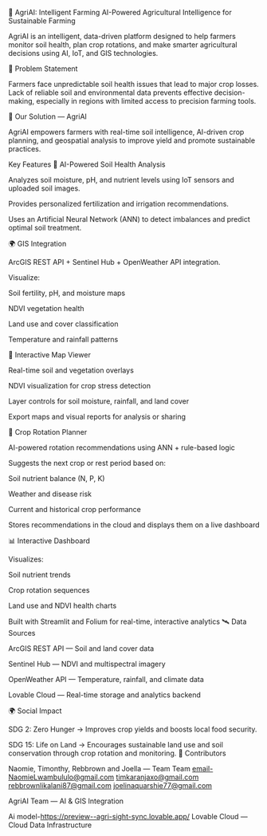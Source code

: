 🌱 AgriAI: Intelligent Farming
AI-Powered Agricultural Intelligence for Sustainable Farming

AgriAI is an intelligent, data-driven platform designed to help farmers monitor soil health, plan crop rotations, and make smarter agricultural decisions using AI, IoT, and GIS technologies.

🚜 Problem Statement

Farmers face unpredictable soil health issues that lead to major crop losses.
Lack of reliable soil and environmental data prevents effective decision-making, especially in regions with limited access to precision farming tools.

🌾 Our Solution — AgriAI

AgriAI empowers farmers with real-time soil intelligence, AI-driven crop planning, and geospatial analysis to improve yield and promote sustainable practices.

Key Features
🧠 AI-Powered Soil Health Analysis

Analyzes soil moisture, pH, and nutrient levels using IoT sensors and uploaded soil images.

Provides personalized fertilization and irrigation recommendations.

Uses an Artificial Neural Network (ANN) to detect imbalances and predict optimal soil treatment.

🌍 GIS Integration

ArcGIS REST API + Sentinel Hub + OpenWeather API integration.

Visualize:

Soil fertility, pH, and moisture maps

NDVI vegetation health

Land use and cover classification

Temperature and rainfall patterns

🧭 Interactive Map Viewer

Real-time soil and vegetation overlays

NDVI visualization for crop stress detection

Layer controls for soil moisture, rainfall, and land cover

Export maps and visual reports for analysis or sharing

🌿 Crop Rotation Planner

AI-powered rotation recommendations using ANN + rule-based logic

Suggests the next crop or rest period based on:

Soil nutrient balance (N, P, K)

Weather and disease risk

Current and historical crop performance

Stores recommendations in the cloud and displays them on a live dashboard

📊 Interactive Dashboard

Visualizes:

Soil nutrient trends

Crop rotation sequences

Land use and NDVI health charts

Built with Streamlit and Folium for real-time, interactive analytics
🛰️ Data Sources

ArcGIS REST API — Soil and land cover data

Sentinel Hub — NDVI and multispectral imagery

OpenWeather API — Temperature, rainfall, and climate data

Lovable Cloud — Real-time storage and analytics backend

🌍 Social Impact

SDG 2: Zero Hunger
→ Improves crop yields and boosts local food security.

SDG 15: Life on Land
→ Encourages sustainable land use and soil conservation through crop rotation and monitoring.
🤝 Contributors

Naomie, Timonthy, Rebbrown and Joella — Team
Team email-NaomieLwambululo@gmail.com 
timkaranjaxo@gmail.com
rebbrownlikalani87@gmail.com
joelinaquarshie77@gmail.com

AgriAI Team — AI & GIS Integration

Ai model-https://preview--agri-sight-sync.lovable.app/
Lovable Cloud — Cloud Data Infrastructure
